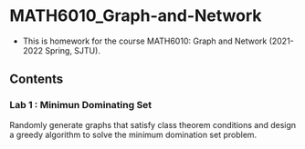 # MATH6010_Graph-and-Network
* This is homework for the course MATH6010: Graph and Network (2021-2022 Spring, SJTU).

## Contents
### Lab 1 : Minimun Dominating Set
  Randomly generate graphs that satisfy class theorem conditions and design a greedy algorithm to solve the minimum domination set problem.
